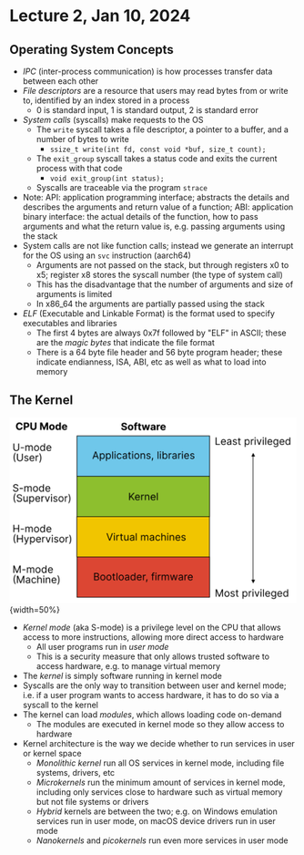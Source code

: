 # Lecture 2, Jan 10, 2024

## Operating System Concepts

* *IPC* (inter-process communication) is how processes transfer data between each other
* *File descriptors* are a resource that users may read bytes from or write to, identified by an index stored in a process
	* 0 is standard input, 1 is standard output, 2 is standard error
* *System calls* (syscalls) make requests to the OS
	* The `write` syscall takes a file descriptor, a pointer to a buffer, and a number of bytes to write
		* `ssize_t write(int fd, const void *buf, size_t count);`
	* The `exit_group` syscall takes a status code and exits the current process with that code
		* `void exit_group(int status);`
	* Syscalls are traceable via the program `strace`
* Note: API: application programming interface; abstracts the details and describes the arguments and return value of a function; ABI: application binary interface: the actual details of the function, how to pass arguments and what the return value is, e.g. passing arguments using the stack
* System calls are not like function calls; instead we generate an interrupt for the OS using an `svc` instruction (aarch64)
	* Arguments are not passed on the stack, but through registers x0 to x5; register x8 stores the syscall number (the type of system call)
	* This has the disadvantage that the number of arguments and size of arguments is limited
	* In x86_64 the arguments are partially passed using the stack
* *ELF* (Executable and Linkable Format) is the format used to specify executables and libraries
	* The first 4 bytes are always 0x7f followed by "ELF" in ASCII; these are the *magic bytes* that indicate the file format
	* There is a 64 byte file header and 56 byte program header; these indicate endianness, ISA, ABI, etc as well as what to load into memory

## The Kernel

![CPU privilege levels (RISC-V).](./imgs/lec2_1.png){width=50%}

* *Kernel mode* (aka S-mode) is a privilege level on the CPU that allows access to more instructions, allowing more direct access to hardware
	* All user programs run in *user mode*
	* This is a security measure that only allows trusted software to access hardware, e.g. to manage virtual memory
* The *kernel* is simply software running in kernel mode
* Syscalls are the only way to transition between user and kernel mode; i.e. if a user program wants to access hardware, it has to do so via a syscall to the kernel
* The kernel can load *modules*, which allows loading code on-demand
	* The modules are executed in kernel mode so they allow access to hardware
* Kernel architecture is the way we decide whether to run services in user or kernel space
	* *Monolithic kernel* run all OS services in kernel mode, including file systems, drivers, etc
	* *Microkernels* run the minimum amount of services in kernel mode, including only services close to hardware such as virtual memory but not file systems or drivers
	* *Hybrid* kernels are between the two; e.g. on Windows emulation services run in user mode, on macOS device drivers run in user mode
	* *Nanokernels* and *picokernels* run even more services in user mode

